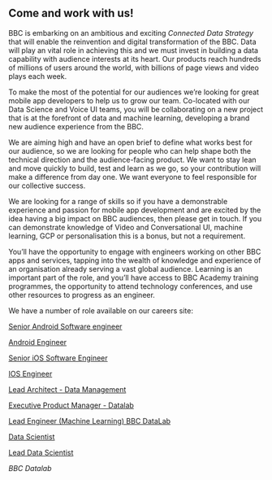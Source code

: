 ## Come and work with us!

BBC is embarking on an ambitious and exciting _Connected Data Strategy_ that will enable the reinvention and digital transformation of the BBC. Data will play an vital role in achieving this and we must invest in building a data capability with audience interests at its heart. Our products reach hundreds of millions of users around the world, with billions of page views and video plays each week.  

To make the most of the potential for our audiences we’re looking for great mobile app developers to help us to grow our team. Co-located with our Data Science and Voice UI teams, you will be collaborating on a new project that is at the forefront of data and machine learning, developing a brand new audience experience from the BBC.  

We are aiming high and have an open brief to define what works best for our audience, so we are looking for people who can help shape both the technical direction and the audience-facing product.  We want to stay lean and move quickly to build, test and learn as we go, so your contribution will make a difference from day one. We want everyone to feel responsible for our collective success.

We are looking for a range of skills so if you have a demonstrable experience and passion for mobile app development and are excited by the idea having a big impact on BBC audiences, then please get in touch.  If you can demonstrate knowledge of Video and Conversational UI, machine learning, GCP or personalisation this is a bonus, but not a requirement.

You’ll have the opportunity to engage with engineers working on other BBC apps and services, tapping into the wealth of knowledge and experience of an organisation already serving a vast global audience.  Learning is an important part of the role, and you’ll have access to BBC Academy training programmes, the opportunity to attend technology conferences, and use other resources to progress as an engineer.

We have a number of role available on our careers site:

[Senior Android Software engineer](http://careerssearch.bbc.co.uk/jobs/job/Software-Engineer-Android-Apps-Connected-Data-Machine-Learning/25558)

[Android Engineer](http://careerssearch.bbc.co.uk/jobs/job/Software-Engineer-Android-Apps-Connected-Data-Machine-Learning/25558)

[Senior iOS Software Engineer](http://careerssearch.bbc.co.uk/jobs/job/Software-Engineer-Android-Apps-Connected-Data-Machine-Learning/25558)

[IOS Engineer](http://careerssearch.bbc.co.uk/jobs/job/Software-Engineer-iOS-Apps-Connected-Data-Machine-Learning/25545)

[Lead Architect - Data Management](http://careerssearch.bbc.co.uk/jobs/job/Lead-Architect-Data-Management/25051)

[Executive Product Manager - Datalab](http://careerssearch.bbc.co.uk/jobs/job/Executive-Product-Manager-Datalab/23853)

[Lead Engineer (Machine Learning) BBC DataLab](http://careerssearch.bbc.co.uk/jobs/job/Lead-Engineer-Machine-Learning-BBC-DataLab/22346)

[Data Scientist](http://careerssearch.bbc.co.uk/jobs/job/Data-Scientist/22345)

[Lead Data Scientist](http://careerssearch.bbc.co.uk/jobs/job/Lead-Data-Scientist/22293)

_BBC Datalab_

